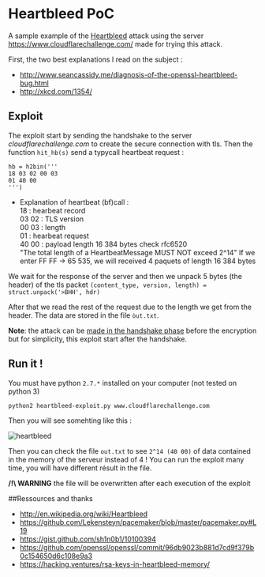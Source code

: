 Heartbleed PoC
===========

A sample example of the [Heartbleed](http://en.wikipedia.org/wiki/Heartbleed) attack using the server https://www.cloudflarechallenge.com/ made for trying this attack.

First, the two best explanations I read on the subject :
* http://www.seancassidy.me/diagnosis-of-the-openssl-heartbleed-bug.html 
* http://xkcd.com/1354/

## Exploit

The exploit start by sending the handshake to the server *cloudflarechallenge.com* to create the secure connection with tls. Then the function `hit_hb(s)` send a typycall heartbeat request :
```
hb = h2bin('''
18 03 02 00 03
01 40 00
''')
````

* Explanation of heartbeat (bf)call : <br>
    18      : hearbeat record  <br>
    03 02   : TLS version  <br>
    00 03   : length  <br>
    01      : hearbeat request  <br>
    40 00   : payload length 16 384 bytes check rfc6520  <br>
                "The total length of a HeartbeatMessage MUST NOT exceed 2^14"
                If we enter FF FF -> 65 535, we will received 4 paquets of length 16 384 bytes
                
We wait for the response of the server and then we unpack 5 bytes (the header) of the tls packet `(content_type, version, length) = struct.unpack('>BHH', hdr)`

After that we read the rest of the request due to the length we get from the header.
The data are stored in the file `òut.txt`.
                
**Note**: the attack can be [made in the handshake phase](http://security.stackexchange.com/a/55117/41351) before the encryption but for simplicity, this exploit start after the handshake. 

## Run it !

You must have python `2.7.*` installed on your computer (not tested on python 3)

```
python2 heartbleed-exploit.py www.cloudflarechallenge.com
```

Then you will see somehting like this :

![heartbleed](https://i.gyazo.com/ccd58098438eff4124bf1e9bb9776ae5.png)

Then you can check the file `out.txt` to see `2^14 (40 00)` of data contained in the memory of the serveur instead of 4 !
You can run the exploit many time, you will have different résult in the file. 

**/!\ WARNING** the file will be overwritten after each execution of the exploit

##Ressources and thanks

* http://en.wikipedia.org/wiki/Heartbleed
* https://github.com/Lekensteyn/pacemaker/blob/master/pacemaker.py#L19
* https://gist.github.com/sh1n0b1/10100394
* https://github.com/openssl/openssl/commit/96db9023b881d7cd9f379b0c154650d6c108e9a3
* https://hacking.ventures/rsa-keys-in-heartbleed-memory/
